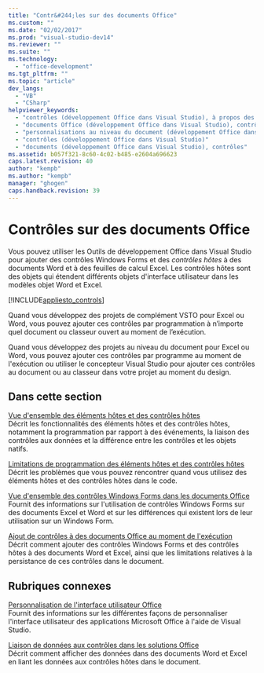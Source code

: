 ```yaml
---
title: "Contr&#244;les sur des documents Office"
ms.custom: ""
ms.date: "02/02/2017"
ms.prod: "visual-studio-dev14"
ms.reviewer: ""
ms.suite: ""
ms.technology: 
  - "office-development"
ms.tgt_pltfrm: ""
ms.topic: "article"
dev_langs: 
  - "VB"
  - "CSharp"
helpviewer_keywords: 
  - "contrôles (développement Office dans Visual Studio), à propos des contrôles sur les documents Office"
  - "documents Office (développement Office dans Visual Studio), contrôles"
  - "personnalisations au niveau du document (développement Office dans Visual Studio), contrôles"
  - "contrôles (développement Office dans Visual Studio)"
  - "documents (développement Office dans Visual Studio), contrôles"
ms.assetid: b057f321-8c60-4c02-b485-e2604a696623
caps.latest.revision: 40
author: "kempb"
ms.author: "kempb"
manager: "ghogen"
caps.handback.revision: 39
---
```

# Contr&#244;les sur des documents Office
  Vous pouvez utiliser les Outils de développement Office dans Visual Studio pour ajouter des contrôles Windows Forms et des *contrôles hôtes* à des documents Word et à des feuilles de calcul Excel. Les contrôles hôtes sont des objets qui étendent différents objets d'interface utilisateur dans les modèles objet Word et Excel.  
  
 [!INCLUDE[appliesto_controls](../vsto/includes/appliesto-controls-md.md)]  
  
 Quand vous développez des projets de complément VSTO pour Excel ou Word, vous pouvez ajouter ces contrôles par programmation à n’importe quel document ou classeur ouvert au moment de l’exécution.  
  
 Quand vous développez des projets au niveau du document pour Excel ou Word, vous pouvez ajouter ces contrôles par programme au moment de l'exécution ou utiliser le concepteur Visual Studio pour ajouter ces contrôles au document ou au classeur dans votre projet au moment du design.  
  
## Dans cette section  
 [Vue d'ensemble des éléments hôtes et des contrôles hôtes](../vsto/host-items-and-host-controls-overview.md)  
 Décrit les fonctionnalités des éléments hôtes et des contrôles hôtes, notamment la programmation par rapport à des événements, la liaison des contrôles aux données et la différence entre les contrôles et les objets natifs.  
  
 [Limitations de programmation des éléments hôtes et des contrôles hôtes](../vsto/programmatic-limitations-of-host-items-and-host-controls.md)  
 Décrit les problèmes que vous pouvez rencontrer quand vous utilisez des éléments hôtes et des contrôles hôtes dans le code.  
  
 [Vue d'ensemble des contrôles Windows Forms dans les documents Office](../vsto/windows-forms-controls-on-office-documents-overview.md)  
 Fournit des informations sur l'utilisation de contrôles Windows Forms sur des documents Excel et Word et sur les différences qui existent lors de leur utilisation sur un Windows Form.  
  
 [Ajout de contrôles à des documents Office au moment de l'exécution](../vsto/adding-controls-to-office-documents-at-run-time.md)  
 Décrit comment ajouter des contrôles Windows Forms et des contrôles hôtes à des documents Word et Excel, ainsi que les limitations relatives à la persistance de ces contrôles dans le document.  
  
## Rubriques connexes  
 [Personnalisation de l'interface utilisateur Office](../vsto/office-ui-customization.md)  
 Fournit des informations sur les différentes façons de personnaliser l'interface utilisateur des applications Microsoft Office à l'aide de Visual Studio.  
  
 [Liaison de données aux contrôles dans les solutions Office](../vsto/binding-data-to-controls-in-office-solutions.md)  
 Décrit comment afficher des données dans des documents Word et Excel en liant les données aux contrôles hôtes dans le document.  
  
  